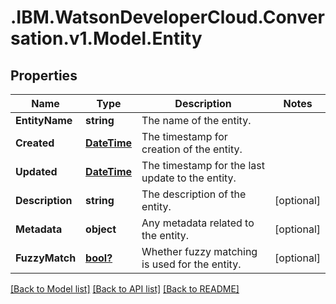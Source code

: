 # .IBM.WatsonDeveloperCloud.Conversation.v1.Model.Entity
## Properties

Name | Type | Description | Notes
------------ | ------------- | ------------- | -------------
**EntityName** | **string** | The name of the entity. | 
**Created** | [**DateTime**](DateTime.md) | The timestamp for creation of the entity. | 
**Updated** | [**DateTime**](DateTime.md) | The timestamp for the last update to the entity. | 
**Description** | **string** | The description of the entity. | [optional] 
**Metadata** | **object** | Any metadata related to the entity. | [optional] 
**FuzzyMatch** | [**bool?**](boolean.md) | Whether fuzzy matching is used for the entity. | [optional] 

[[Back to Model list]](../README.md#documentation-for-models) [[Back to API list]](../README.md#documentation-for-api-endpoints) [[Back to README]](../README.md)

